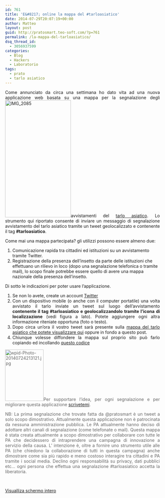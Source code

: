 ```yaml
---
id: 761
title: 'E&#8217; online la mappa del #tarloasiatico'
date: 2014-07-29T20:07:19+00:00
author: Matteo
layout: post
guid: http://pratosmart.teo-soft.com/?p=761
permalink: /la-mappa-del-tarloasiatico/
dsq_thread_id:
  - 3056937599
categories:
  - Blog
  - Hackers
  - Laboratorio
tags:
  - prato
  - tarlo asiatico
---
```

<p style="text-align: justify;">
  Come annunciato da circa una settimana ho dato vita ad una nuova applicazione web basata su una mappa per la segnalazione degli <img class="alignright wp-image-763" src="http://pratosmart.teo-soft.com/wp-content/uploads/2014/07/IMG_2085-576x1024.png" alt="IMG_2085" width="214" height="381" />avvistamenti del <a href="http://it.wikipedia.org/wiki/Anoplophora_chinensis_malasiaca" target="_blank">tarlo asiatico</a>. Lo strumento qui riportato consente di inviare un messaggio di segnalazione avvistamento del tarlo asiatico tramite un tweet geolocalizzato e contenente il tag <strong>#tarloasiatico</strong>.
</p>

<p style="text-align: justify;">
  Come mai una mappa partecipata? gli utilizzi possono essere almeno due:
</p>

  1. Comunicazione rapida tra cittadini ed istituzioni su un avvistamento tramite Twitter.
  2. Registrazione della presenza dell&#8217;insetto da parte delle istituzioni che effettuano un rilievo in loco (dopo una segnalazione telefonica o tramite mail), lo scopo finale potrebbe essere quello di avere una mappa nazionale della presenza dell&#8217;insetto.

<p style="text-align: justify;">
  Di sotto le indicazioni per poter usare l&#8217;applicazione.
</p>

<ol style="text-align: justify;">
  <li>
    Se non lo avete, create un account <a href="https://twitter.com/" target="_blank">Twitter</a>
  </li>
  <li>
    Con un dispositivo mobile (o anche con il computer portatile) una volta avvistato il tarlo inviate un tweet sul luogo dell&#8217;avvistamento <strong>contenente il tag #tarloasiatico e geolocalizzandolo tramite l&#8217;icona di localizzazione</strong> (vedi figura a lato). Potete aggiungere ogni altra informazione riteniate opportuna (foto o testo).
  </li>
  <li>
    Dopo circa un&#8217;ora il vostro tweet sarà presente sulla <a href="http://www.teo-soft.com/tarloasiatico" target="_blank">mappa del tarlo asiatico che potete visualizzare qui</a> oppure in fondo a questo post.
  </li>
  <li>
    Chiunque volesse diffondere la mappa sul proprio sito può farlo copiando ed incollando <a href="http://tny.cz/0551210d" target="_blank">questo codice</a>
  </li>
</ol>

<p style="color: #666666; text-align: justify;">
  <img class="alignleft wp-image-732" src="http://pratosmart.teo-soft.com/wp-content/uploads/2014/07/wpid-Photo-20140724213121-768x1024.jpg" alt="wpid-Photo-20140724213121.jpg" width="125" height="167" />Per supportare l&#8217;idea, per ogni segnalazione e per migliorare questa applicazione <a href="http://pratosmart.teo-soft.com/contacts/" target="_blank">scrivetemi</a>.
</p>

<p style="color: #666666; text-align: justify;">
  NB: La prima segnalazione che trovate fatta da @pratosmart è un tweet a solo scopo dimostrativo. Attualmente questa applicazione non è patrocinata da nessuna amministrazione pubblica. Le PA attualmente hanno deciso di adottare altri canali di segnalazione (come telefonate o mail). Questa mappa è stata creata attualmente a scopo dimostrativo per collaborare con tutte le PA che decidessero di intraprendere una campagna di innovazione a servizio della causa. L&#8217; intenzione è, oltre a fornire uno strumento utile alle PA (che chiedono la collaborazione di tutti in questa campagna) anche dimostrare come sia più rapido e meno costoso interagire tra cittadini e PA tramite i social media. Declino ogni responsabilità su privacy, dati pubblici etc&#8230; ogni persona che effettua una segnalazione #tarloasiatico accetta la liberatoria.
</p>

&nbsp;

[Visualliza schermo intero](http://umap.openstreetmap.fr/it/map/tarlo-asiatico_25812)
